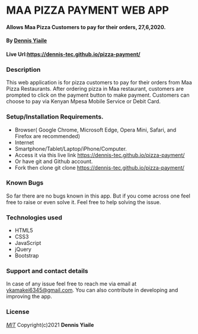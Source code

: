 # MAA PIZZA PAYMENT WEB APP
#### Allows Maa Pizza Customers to pay for their orders, 27,6,2020.

#### **By [Dennis Yiaile](https://github.com/Dennis-tec)**

#### Live Url:https://dennis-tec.github.io/pizza-payment/
### Description
This web application is for pizza customers to pay for their orders from Maa Pizza Restaurants. After ordering pizza in Maa restaurant, customers are prompted to click on the payment button to make payment. Customers can choose to pay via Kenyan Mpesa Mobile  Service or Debit Card.

### Setup/Installation Requirements.
* Browser( Google Chrome, Microsoft Edge, Opera Mini, Safari, and Firefox are recommended)
* Internet
* Smartphone/Tablet/Laptop/iPhone/Computer.
* Access it via this live link https://dennis-tec.github.io/pizza-payment/
* Or have git and Github account.
* Fork then clone git clone https://dennis-tec.github.io/pizza-payment/

### Known Bugs
So far there are no bugs known in this app. But if you come across one feel free to raise or even solve it. Feel free to help solving the issue.

### Technologies used
* HTML5
* CSS3
* JavaScript
* jQuery
* Bootstrap

### Support and contact details
In case of any issue feel free to reach me via email at ykamakei6345@gmail.com. You can also contribute in developing and improving the app.

### License
*[MIT](LICENSE)* Copyright(c)2021 **Dennis Yiaile**
